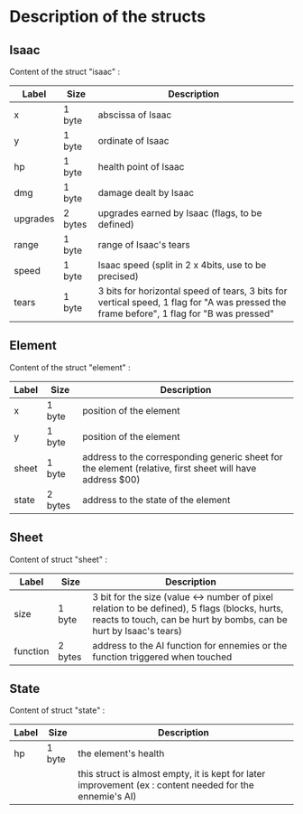 # Description of the structs

## Isaac

Content of the struct "isaac" :

| Label | Size | Description |
| ----- | ---- | ----------- |
| x | 1 byte | abscissa of Isaac |
| y | 1 byte | ordinate of Isaac |
| hp | 1 byte | health point of Isaac |
| dmg | 1 byte | damage dealt by Isaac |
| upgrades | 2 bytes | upgrades earned by Isaac (flags, to be defined) |
| range | 1 byte | range of Isaac's tears |
| speed | 1 byte | Isaac speed (split in 2 x 4bits, use to be precised) |
| tears | 1 byte | 3 bits for horizontal speed of tears, 3 bits for vertical speed, 1 flag for "A was pressed the frame before", 1 flag for "B  was pressed" |

## Element

Content of the struct "element" :

| Label | Size | Description |
| ----- | ---- | ----------- |
| x | 1 byte | position of the element |
| y | 1 byte | position of the element |
| sheet | 1 byte | address to the corresponding generic sheet for the element (relative, first sheet will have address $00) |
| state | 2 bytes | address to the state of the element |

## Sheet

Content of struct "sheet" :

| Label | Size | Description |
| ----- | ---- | ----------- |
| size | 1 byte | 3 bit for the size (value <-> number of pixel relation to be defined), 5 flags (blocks, hurts, reacts to touch, can be hurt by bombs, can be hurt by Isaac's tears) |
| function | 2 bytes | address to the AI function for ennemies or the function triggered when touched |

## State

Content of struct "state" :

| Label | Size | Description |
| ----- | ---- | ----------- |
| hp | 1 byte | the element's health |
| | | this struct is almost empty, it is kept for later improvement (ex : content needed for the ennemie's AI) |